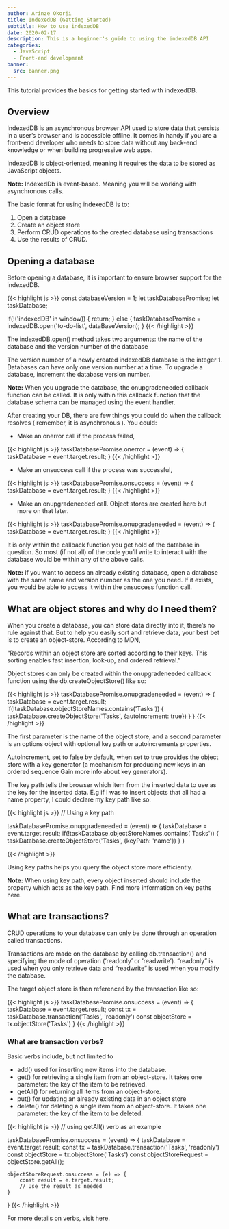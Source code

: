 ```yaml
---
author: Arinze Okorji
title: IndexedDB (Getting Started)
subtitle: How to use indexedDB
date: 2020-02-17
description: This is a beginner's guide to using the indexedDB API
categories:
  - JavaScript
  - Front-end development
banner:
  src: banner.png
---
```


This tutorial provides the basics for getting started with indexedDB.
<!--more-->


## Overview

IndexedDB is an asynchronous browser API used to store data that persists in a user’s browser and is accessible offline. It comes in handy if you are a front-end developer who needs to store data without any back-end knowledge or when building progressive web apps.

IndexedDB is object-oriented, meaning it requires the data to be stored as JavaScript objects.

**Note:** IndexedDb is event-based. Meaning you will be working with asynchronous calls.

The basic format for using indexedDB is to:
1. Open a database
2. Create an object store
3. Perform CRUD operations to the created database using transactions
4. Use the results of CRUD.

## Opening a database

Before opening a database, it is important to ensure browser support for the indexedDB.


{{< highlight js >}}
const databaseVersion = 1;
let taskDatabasePromise;
let taskDatabase;

if(!('indexedDB' in window)) {
    return;
} else {
    taskDatabasePromise = indexedDB.open('to-do-list', dataBaseVersion);
}
{{< /highlight >}}

The indexedDB.open() method takes two arguments: 
the name of the database and
the version number of the database

The version number of a newly created indexedDB database is the integer 1. Databases can have only one version number at a time. To upgrade a database, increment the database version number.

**Note:** When you upgrade the database, the onupgradeneeded callback function can be called. It is only within this callback function that the database schema can be managed using the event handler.

After creating your DB, there are few things you could do when the callback resolves ( remember, it is asynchronous ). You could:
- Make an onerror call if the process failed,

{{< highlight js >}}
taskDatabasePromise.onerror = (event) => {
    taskDatabase = event.target.result;
}
{{< /highlight >}}

- Make an onsuccess call if the process was successful,

{{< highlight js >}}
taskDatabasePromise.onsuccess = (event) => {
    taskDatabase = event.target.result;
}
{{< /highlight >}}

- Make an onupgradeneeded call. Object stores are created here but more on that later.

{{< highlight js >}}
taskDatabasePromise.onupgradeneeded = (event) => {
    taskDatabase = event.target.result;
}
{{< /highlight >}}

It is only within the callback function you get hold of the database in question. So most (if not all) of the code you’ll write to interact with the database would be within any of the above calls.

**Note:** If you want to access an already existing database, open a database with the same name and version number as the one you need. If it exists, you would be able to access it within the onsuccess function call.

## What are object stores and why do I need them?

When you create a database, you can store data directly into it, there’s no rule against that. But to help you easily sort and retrieve data, your best bet is to create an object-store. According to MDN, 

“Records within an object store are sorted according to their keys. This sorting enables fast insertion, look-up, and ordered retrieval.”

Object stores can only be created within the onupgradeneeded callback function using the db.createObjectStore() like so:


{{< highlight js >}}
taskDatabasePromise.onupgradeneeded = (event) => {
    taskDatabase = event.target.result;
    if(!taskDatabase.objectStoreNames.contains('Tasks')) {
        taskDatabase.createObjectStore('Tasks', {autoIncrement: true})
    }
}
{{< /highlight >}}

The first parameter is the name of the object store, and a second parameter is an options object with optional key path or autoincrements properties. 

AutoIncrement, set to false by default, when set to true provides the object store with a key generator (a mechanism for producing new keys in an ordered sequence Gain more info about key generators).

The key path tells the browser which item from the inserted data to use as the key for the inserted data. E.g if I was to insert objects that all had a name property, I could declare my key path like so:


{{< highlight js >}}
// Using a key path

taskDatabasePromise.onupgradeneeded = (event) => {
    taskDatabase = event.target.result;
    if(!taskDatabase.objectStoreNames.contains('Tasks')) {
        taskDatabase.createObjectStore('Tasks', {keyPath: 'name'})
    }
}

{{< /highlight >}}

Using key paths helps you query the object store more efficiently.

**Note:** When using key path, every object inserted should include the property which acts as the key path.
Find more information on key paths here.

## What are transactions?

CRUD operations to your database can only be done through an operation called transactions. 

Transactions are made on the database by calling db.transaction() and specifying the mode of operation (‘readonly’ or ‘readwrite’). “readonly” is used when you only retrieve data and “readwrite” is used when you modify the database.

The target object store is then referenced by the transaction like so:

{{< highlight js >}}
taskDatabasePromise.onsuccess = (event) => {
    taskDatabase = event.target.result;
    const tx = taskDatabase.transaction('Tasks', 'readonly')
    const objectStore = tx.objectStore('Tasks')
}
{{< /highlight >}}


### What are transaction verbs?

Basic verbs include, but not limited to
- add() used for inserting new items into the database.
- get() for retrieving a single item from an object-store. It takes one parameter: the key of the item to be retrieved. 
- getAll() for returning all items from an object-store.
- put() for updating an already existing data in an object store
- delete() for deleting a single item from an object-store. It takes one parameter: the key of the item to be deleted.

{{< highlight js >}}
// using getAll() verb as an example

taskDatabasePromise.onsuccess = (event) => {
    taskDatabase = event.target.result;
    const tx = taskDatabase.transaction('Tasks', 'readonly')
    const objectStore = tx.objectStore('Tasks')
    const objectStoreRequest = objectStore.getAll();

    objectStoreRequest.onsuccess = (e) => {
        const result = e.target.result;
        // Use the result as needed
    }
}
{{< /highlight >}}

For more details on verbs, visit here.



